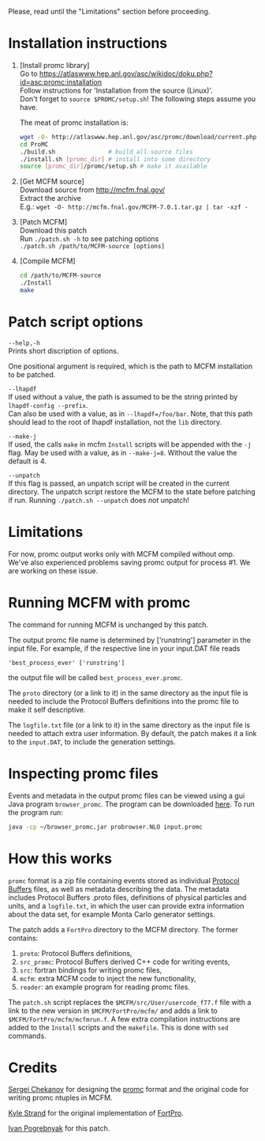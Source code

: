 Please, read until the "Limitations" section before proceeding.

# Installation instructions

1. [Install promc library]<br>
   Go to <https://atlaswww.hep.anl.gov/asc/wikidoc/doku.php?id=asc:promc:installation><br>
   Follow instructions for 'Installation from the source (Linux)'.<br>
   Don't forget to `source $PROMC/setup.sh`! The following steps assume you have.

   The meat of promc installation is:
   ```bash
   wget -O- http://atlaswww.hep.anl.gov/asc/promc/download/current.php | tar -xzf -
   cd ProMC
   ./build.sh               # build all source files
   ./install.sh [promc_dir] # install into some directory
   source [promc_dir]/promc/setup.sh # make it available
   ```

2. [Get MCFM source]<br>
   Download source from <http://mcfm.fnal.gov/><br>
   Extract the archive<br>
   E.g.: `wget -O- http://mcfm.fnal.gov/MCFM-7.0.1.tar.gz | tar -xzf -`

3. [Patch MCFM]<br>
   Download this patch<br>
   Run `./patch.sh -h` to see patching options<br>
   `./patch.sh /path/to/MCFM-source [options]`

4. [Compile MCFM]

   ```bash
   cd /path/to/MCFM-source
   ./Install
   make
   ```

# Patch script options

`--help,-h`<br>
Prints short discription of options.

One positional argument is required, which is the path to MCFM installation to be patched.

`--lhapdf`<br>
If used without a value, the path is assumed to be the string printed by `lhapdf-config --prefix`.<br>
Can also be used with a value, as in `--lhapdf=/foo/bar`. Note, that this path should lead to the root of lhapdf installation, not the `lib` directory.

`--make-j`<br>
If used, the calls `make` in mcfm `Install` scripts will be appended with the `-j` flag.
May be used with a value, as in `--make-j=8`. Without the value the default is 4.

`--unpatch`<br>
If this flag is passed, an unpatch script will be created in the current directory.
The unpatch script restore the MCFM to the state before patching if run.
Running `./patch.sh --unpatch` does *not* unpatch!

# Limitations
For now, promc output works only with MCFM compiled without omp.
We've also experienced problems saving promc output for process #1.
We are working on these issue.

# Running MCFM with promc
The command for running MCFM is unchanged by this patch.

The output promc file name is determined by ['runstring'] parameter in the input file.
For example, if the respective line in your input.DAT file reads
```
'best_process_ever' ['runstring']
```
the output file will be called `best_process_ever.promc`.

The `proto` directory (or a link to it) in the same directory as the input file is needed to include the Protocol Buffers definitions into the promc file to make it self descriptive.

The `logfile.txt` file (or a link to it) in the same directory as the input file is needed to attach extra user information.
By default, the patch makes it a link to the `input.DAT`, to include the generation settings.

# Inspecting promc files
Events and metadata in the output promc files can be viewed using a gui Java program `browser_promc`.
The program can be downloaded [here](http://atlaswww.hep.anl.gov/asc/promc/download/browser_promc.jar).
To run the program run:
```bash
java -cp ~/browser_promc.jar probrowser.NLO input.promc
```

# How this works
`promc` format is a zip file containing events stored as individual
[Protocol Buffers](https://developers.google.com/protocol-buffers/) files, as well as metadata describing the data.
The metadata includes Protocol Buffers .proto files,
definitions of physical particles and units,
and a `logfile.txt`, in which the user can provide extra information about the data set,
for example Monta Carlo generator settings.

The patch adds a `FortPro` directory to the MCFM directory.
The former contains:
1. `proto`: Protocol Buffers definitions,
2. `src_promc`: Protocol Buffers derived C++ code for writing events,
3. `src`: fortran bindings for writing promc files,
4. `mcfm`: extra MCFM code to inject the new functionality,
5. `reader`: an example program for reading promc files.

The `patch.sh` script replaces the `$MCFM/src/User/usercode_f77.f` file with a link to the new version
in `$MCFM/FortPro/mcfm/` and adds a link to `$MCFM/FortPro/mcfm/mcfmrun.f`.
A few extra compilation instructions are added to the `Install` scripts and the `makefile`.
This is done with `sed` commands.

# Credits
[Sergei Chekanov](https://github.com/chekanov) for designing the [promc](https://github.com/chekanov/ProMC) format and the original code for writing promc ntuples in MCFM.

[Kyle Strand](https://github.com/kyletstrand) for the original implementation of [FortPro](https://github.com/kyletstrand/FortranProMC).

[Ivan Pogrebnyak](https://github.com/ivankp) for this patch.
